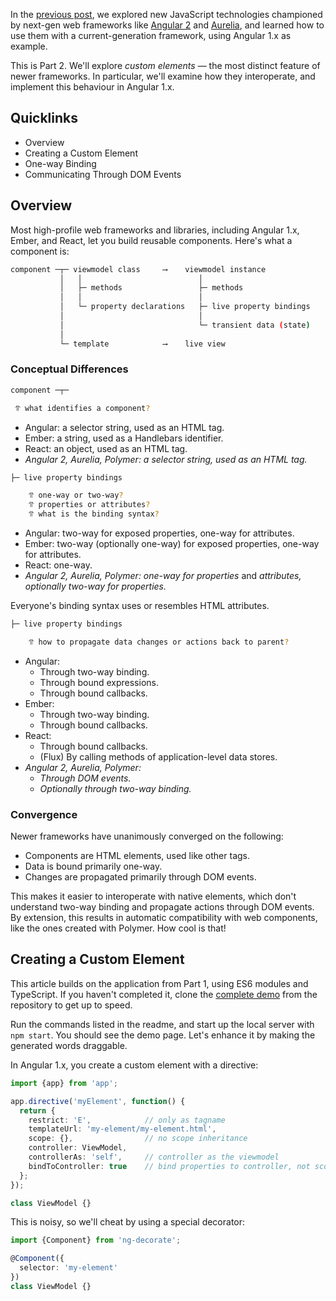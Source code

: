 In the [previous post](/thoughts/next-generation-today), we explored new
JavaScript technologies championed by next-gen web frameworks like [Angular
2](http://angular.io) and [Aurelia](http://aurelia.io), and learned how to use
them with a current-generation framework, using Angular 1.x as example.

This is Part 2. We'll explore _custom elements_ — the most distinct feature of
newer frameworks. In particular, we'll examine how they interoperate, and
implement this behaviour in Angular 1.x.

## Quicklinks

* Overview
* Creating a Custom Element
* One-way Binding
* Communicating Through DOM Events

## Overview

Most high-profile web frameworks and libraries, including Angular 1.x, Ember,
and React, let you build reusable components. Here's what a component is:

```sh
component ─┬─ viewmodel class     ⟶    viewmodel instance
           │   │                          │
           │   ├─ methods                 ├─ methods
           │   │                          │
           │   └─ property declarations   ├─ live property bindings
           │                              │
           │                              └─ transient data (state)
           │
           └─ template            ⟶    live view
```

### Conceptual Differences

```sh
component ─┬─

 ⥣ what identifies a component?
```

* Angular: a selector string, used as an HTML tag.
* Ember: a string, used as a Handlebars identifier.
* React: an object, used as an HTML tag.
* _Angular 2, Aurelia, Polymer: a selector string, used as an HTML tag._

```sh
├─ live property bindings

    ⥣ one-way or two-way?
    ⥣ properties or attributes?
    ⥣ what is the binding syntax?
```

* Angular: two-way for exposed properties, one-way for attributes.
* Ember: two-way (optionally one-way) for exposed properties, one-way for attributes.
* React: one-way.
* _Angular 2, Aurelia, Polymer: one-way for properties_ and _attributes, optionally two-way for properties._

Everyone's binding syntax uses or resembles HTML attributes.

```sh
├─ live property bindings

    ⥣ how to propagate data changes or actions back to parent?
```

* Angular:
  * Through two-way binding.
  * Through bound expressions.
  * Through bound callbacks.
* Ember:
  * Through two-way binding.
  * Through bound callbacks.
* React:
  * Through bound callbacks.
  * (Flux) By calling methods of application-level data stores.
* _Angular 2, Aurelia, Polymer:_
  * _Through DOM events._
  * _Optionally through two-way binding._

### Convergence

Newer frameworks have unanimously converged on the following:
* Components are HTML elements, used like other tags.
* Data is bound primarily one-way.
* Changes are propagated primarily through DOM events.

This makes it easier to interoperate with native elements, which don't
understand two-way binding and propagate actions through DOM events. By
extension, this results in automatic compatibility with web components, like the
ones created with Polymer. How cool is that!

## Creating a Custom Element

This article builds on the application from Part 1, using ES6 modules and
TypeScript. If you haven't completed it, clone the
[complete demo](https://github.com/Mitranim/ng-next-gen) from the repository
to get up to speed.

Run the commands listed in the readme, and start up the local server with `npm
start`. You should see the demo page. Let's enhance it by making the generated
words draggable.

In Angular 1.x, you create a custom element with a directive:

```typescript
import {app} from 'app';

app.directive('myElement', function() {
  return {
    restrict: 'E',            // only as tagname
    templateUrl: 'my-element/my-element.html',
    scope: {},                // no scope inheritance
    controller: ViewModel,
    controllerAs: 'self',     // controller as the viewmodel
    bindToController: true    // bind properties to controller, not scope
  };
});

class ViewModel {}
```

This is noisy, so we'll cheat by using a special decorator:

```typescript
import {Component} from 'ng-decorate';

@Component({
  selector: 'my-element'
})
class ViewModel {}
```
